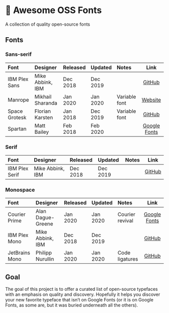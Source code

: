 # 📓 Awesome OSS Fonts

A collection of quality open-source fonts

## Fonts

### Sans-serif

| Font           | Designer         | Released | Updated  | Notes         | Link                                  |
|:---------------|:-----------------|:---------|:---------|:--------------|:-------------------------------------:|
| IBM Plex Sans  | Mike Abbink, IBM | Dec 2018 | Dec 2019 |               | [GitHub](https://github.com/IBM/plex) |
| Manrope        | Mikhail Sharanda | Jan 2020 | Jan 2020 | Variable font | [Website](https://manropefont.com/)   | 
| Space Grotesk  | Florian Karsten  | Jan 2018 | Dec 2019 | Variable font | [GitHub](https://github.com/floriankarsten/space-grotesk) |
| Spartan        | Matt Bailey      | Feb 2018 | Feb 2020 |               | [Google Fonts](https://fonts.google.com/specimen/Spartan) |

### Serif

| Font           | Designer         | Released | Updated  | Notes | Link                                  |
|:---------------|:-----------------|:---------|:---------|:------|:-------------------------------------:|
| IBM Plex Serif | Mike Abbink, IBM | Dec 2018 | Dec 2019 |       | [GitHub](https://github.com/IBM/plex) |

### Monospace

| Font           | Designer          | Released | Updated  | Notes           | Link                                  |
|:---------------|:------------------|:---------|:---------|:----------------|:-------------------------------------:|
| Courier Prime  | Alan Dague-Greene | Jan 2020 | Jan 2020 | Courier revival | [Google Fonts](https://fonts.google.com/specimen/Courier+Prime) |
| IBM Plex Mono  | Mike Abbink, IBM  | Dec 2018 | Dec 2019 |                 | [GitHub](https://github.com/IBM/plex) |
| JetBrains Mono | Philipp Nurullin  | Jan 2020 | Jan 2020 | Code ligatures  | [GitHub](https://github.com/JetBrains/JetBrainsMono) |

## Goal

The goal of this project is to offer a curated list of open-source typefaces with an emphasis on quality and discovery. Hopefully it helps you discover your new favorite typeface that isn’t on Google Fonts (or it is on Google Fonts, as some are, but it was buried underneath all the others).
